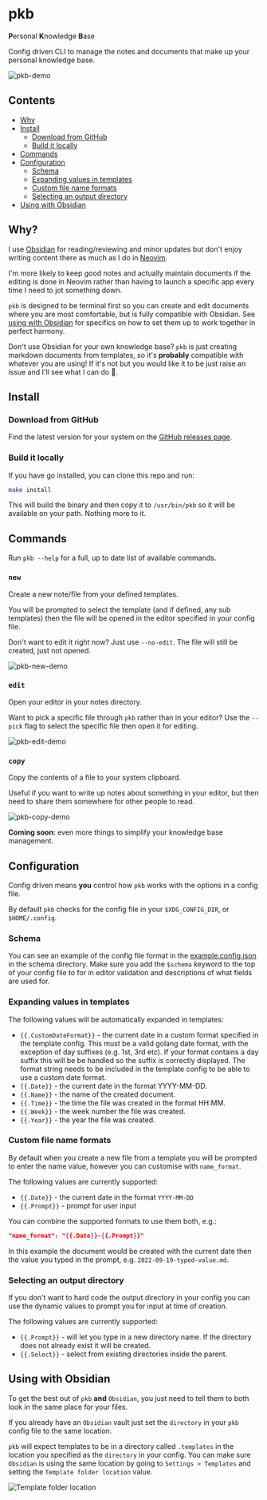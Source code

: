 # pkb

**P**ersonal **K**nowledge **B**ase

Config driven CLI to manage the notes and documents that make up your personal
knowledge base.

![pkb-demo](https://user-images.githubusercontent.com/14163530/197567638-f6909de6-833c-4854-8c12-bab9c639739a.gif)

## Contents

- [Why](#why)
- [Install](#install)
  - [Download from GitHub](#download-from-github)
  - [Build it locally](#build-it-locally)
- [Commands](#commands)
- [Configuration](#configuration)
  - [Schema](#schema)
  - [Expanding values in templates](#expanding-values-in-templates)
  - [Custom file name formats](#custom-file-name-formats)
  - [Selecting an output directory](#selecting-an-output-directory)
- [Using with Obsidian](#using-with-obsidian)

## Why?

I use [Obsidian](https://obsidian.md/) for reading/reviewing and minor updates
but don't enjoy writing content there as much as I do in
[Neovim](https://neovim.io/).

I'm more likely to keep good notes and actually maintain documents if the
editing is done in Neovim rather than having to launch a specific app every
time I need to jot something down.

`pkb` is designed to be terminal first so you can create and edit documents
where you are most comfortable, but is fully compatible with Obsidian. See
[using with Obsidian](#using-with-obsidian) for specifics on how to set them up
to work together in perfect harmony.

Don't use Obsidian for your own knowledge base?
`pkb` is just creating markdown documents from templates, so it's **probably**
compatible with whatever you are using! If it's not but you would like it to be
just raise an issue and I'll see what I can do 🤞.

## Install

### Download from GitHub

Find the latest version for your system on the
[GitHub releases page](https://github.com/thaffenden/pkb/releases).

### Build it locally

If you have go installed, you can clone this repo and run:

```bash
make install
```

This will build the binary and then copy it to `/usr/bin/pkb` so it will be
available on your path. Nothing more to it.

## Commands

Run `pkb --help` for a full, up to date list of available commands.

### `new`

Create a new note/file from your defined templates.

You will be prompted to select the template (and if defined, any sub templates)
then the file will be opened in the editor specified in your config file.

Don't want to edit it right now? Just use `--no-edit`. The file will still be
created, just not opened.

![pkb-new-demo](https://user-images.githubusercontent.com/14163530/197568150-a6cea17a-18e2-4b78-aa0d-4b8939c141b6.gif)

### `edit`

Open your editor in your notes directory.

Want to pick a specific file through `pkb` rather than in your editor? Use the
`--pick` flag to select the specific file then open it for editing.

![pkb-edit-demo](https://user-images.githubusercontent.com/14163530/197568755-bff18878-dfb4-4423-8db1-7c42e00333b5.gif)

### `copy`

Copy the contents of a file to your system clipboard.

Useful if you want to write up notes about something in your editor, but then
need to share them somewhere for other people to read.

![pkb-copy-demo](https://user-images.githubusercontent.com/14163530/197569321-92c11700-7c43-4050-9e5b-123a1e8d38cf.gif)

**Coming soon:** even more things to simplify your knowledge base management.

## Configuration

Config driven means **you** control how `pkb` works with the options in a
config file.

By default `pkb` checks for the config file in your `$XDG_CONFIG_DIR`, or
`$HOME/.config`.

### Schema

You can see an example of the config file format in the
[example.config.json](./schema/example.config.json) in the schema directory.
Make sure you add the `$schema` keyword to the top of your config file to
for in editor validation and descriptions of what fields are used for.

### Expanding values in templates

The following values will be automatically expanded in templates:

- `{{.CustomDateFormat}}` - the current date in a custom format specified in the
template config. This must be a valid golang date format, with the exception
of day suffixes (e.g. 1st, 3rd etc). If your format contains a day suffix this
will be be handled so the suffix is correctly displayed. The format string needs
to be included in the template config to be able to use a custom date format.
- `{{.Date}}` - the current date in the format YYYY-MM-DD.
- `{{.Name}}` - the name of the created document.
- `{{.Time}}` - the time the file was created in the format HH:MM.
- `{{.Week}}` - the week number the file was created.
- `{{.Year}}` - the year the file was created.

### Custom file name formats

By default when you create a new file from a template you will be prompted to
enter the name value, however you can customise with `name_format`.

The following values are currently supported:

- `{{.Date}}` - the current date in the format `YYYY-MM-DD`
- `{{.Prompt}}` - prompt for user input

You can combine the supported formats to use them both, e.g.:

```json
"name_format": "{{.Date}}-{{.Prompt}}"
```

In this example the document would be created with the current date then the
value you typed in the prompt, e.g. `2022-09-19-typed-value.md`.

### Selecting an output directory

If you don't want to hard code the output directory in your config you can use
the dynamic values to prompt you for input at time of creation.

The following values are currently supported:

- `{{.Prompt}}` - will let you type in a new directory name. If the directory
does not already exist it will be created.
- `{{.Select}}` - select from existing directories inside the parent.

## Using with Obsidian

To get the best out of `pkb` **and** `Obsidian`, you just need to tell them to
both look in the same place for your files.

If you already have an `Obsidian` vault just set the `directory` in your `pkb`
config file to the same location.

`pkb` will expect templates to be in a directory called `.templates` in the
location you specified as the `directory` in your config. You can make sure
`Obsidian` is using the same location by going to `Settings > Templates` and
setting the `Template folder location` value.

![Template folder location](https://user-images.githubusercontent.com/14163530/197546420-02c0c607-93db-454b-9d38-743e23a879f3.png)
